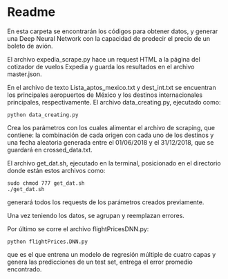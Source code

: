 # Readme

En esta carpeta se encontrarán los códigos para obtener datos, y generar una Deep Neural Network con la capacidad de predecir el precio de un boleto de avión.

El archivo expedia_scrape.py hace un request HTML a la página del cotizador de vuelos Expedia y guarda los resultados en el archivo master.json.

En el archivo de texto Lista_aptos_mexico.txt y dest_int.txt se encuentran los principales aeropuertos de México y los destinos internacionales principales, respectivamente. El archivo data_creating.py, ejecutado como:
```
python data_creating.py
```
Crea los parámetros con los cuales alimentar el archivo de scraping, que contiene: la combinación de cada origen con cada uno de los destinos y una fecha aleatoria generada entre el 01/06/2018 y el 31/12/2018, que se guardará en crossed_data.txt.

El archivo get_dat.sh, ejecutado en la terminal, posicionado en el directorio donde están estos archivos como:

```
sudo chmod 777 get_dat.sh
./get_dat.sh
```
generará todos los requests de los parámetros creados previamente.

Una vez teniendo los datos, se agrupan y reemplazan errores.

Por último se corre el archivo flightPricesDNN.py:
```
python flightPrices.DNN.py
```
que es el que entrena un modelo de regresión múltiple de cuatro capas y genera las predicciones de un test set, entrega el error promedio encontrado.

